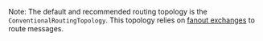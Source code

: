 Note: The default and recommended routing topology is the `ConventionalRoutingTopology`. This topology relies on [fanout exchanges](https://www.rabbitmq.com/tutorials/amqp-concepts.html#exchange-fanout) to route messages. 
